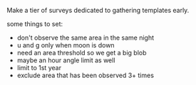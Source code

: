 Make a tier of surveys dedicated to gathering templates early.

some things to set:
* don't observe the same area in the same night
* u and g only when moon is down
* need an area threshold so we get a big blob
* maybe an hour angle limit as well
* limit to 1st year
* exclude area that has been observed 3+ times
